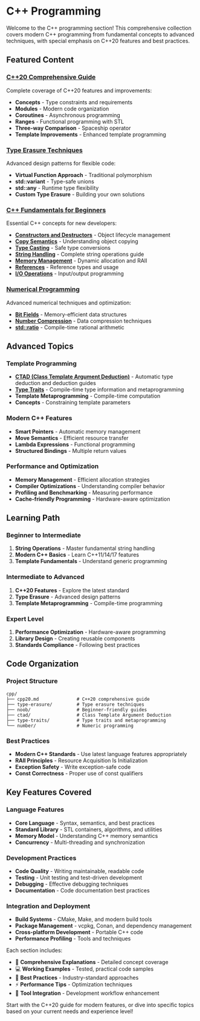 # C++ Programming

Welcome to the C++ programming section! This comprehensive collection covers modern C++ programming from fundamental concepts to advanced techniques, with special emphasis on C++20 features and best practices.

## Featured Content

### [C++20 Comprehensive Guide](cpp20.md)

Complete coverage of C++20 features and improvements:

- **Concepts** - Type constraints and requirements
- **Modules** - Modern code organization
- **Coroutines** - Asynchronous programming
- **Ranges** - Functional programming with STL
- **Three-way Comparison** - Spaceship operator
- **Template Improvements** - Enhanced template programming

### [Type Erasure Techniques](type-erasure/index.md)

Advanced design patterns for flexible code:

- **Virtual Function Approach** - Traditional polymorphism
- **std::variant** - Type-safe unions
- **std::any** - Runtime type flexibility
- **Custom Type Erasure** - Building your own solutions

### [C++ Fundamentals for Beginners](noob/index.md)

Essential C++ concepts for new developers:

- **[Constructors and Destructors](noob/class-constructor.md)** - Object lifecycle management
- **[Copy Semantics](noob/copy.md)** - Understanding object copying
- **[Type Casting](noob/four_cast.md)** - Safe type conversions
- **[String Handling](noob/string.md)** - Complete string operations guide
- **[Memory Management](noob/new.md)** - Dynamic allocation and RAII
- **[References](noob/ref.md)** - Reference types and usage
- **[I/O Operations](noob/io.md)** - Input/output programming

### [Numerical Programming](number/index.md)

Advanced numerical techniques and optimization:

- **[Bit Fields](number/bit_fields.md)** - Memory-efficient data structures
- **[Number Compression](number/compress.md)** - Data compression techniques
- **[std::ratio](number/ratio.md)** - Compile-time rational arithmetic

## Advanced Topics

### Template Programming

- **[CTAD (Class Template Argument Deduction)](ctad/index.md)** - Automatic type deduction and deduction guides
- **[Type Traits](type-traits/index.md)** - Compile-time type information and metaprogramming
- **Template Metaprogramming** - Compile-time computation
- **Concepts** - Constraining template parameters

### Modern C++ Features

- **Smart Pointers** - Automatic memory management
- **Move Semantics** - Efficient resource transfer
- **Lambda Expressions** - Functional programming
- **Structured Bindings** - Multiple return values

### Performance and Optimization

- **Memory Management** - Efficient allocation strategies
- **Compiler Optimizations** - Understanding compiler behavior
- **Profiling and Benchmarking** - Measuring performance
- **Cache-friendly Programming** - Hardware-aware optimization

## Learning Path

### Beginner to Intermediate

1. **String Operations** - Master fundamental string handling
2. **Modern C++ Basics** - Learn C++11/14/17 features
3. **Template Fundamentals** - Understand generic programming

### Intermediate to Advanced

1. **C++20 Features** - Explore the latest standard
2. **Type Erasure** - Advanced design patterns
3. **Template Metaprogramming** - Compile-time programming

### Expert Level

1. **Performance Optimization** - Hardware-aware programming
2. **Library Design** - Creating reusable components
3. **Standards Compliance** - Following best practices

## Code Organization

### Project Structure

```
cpp/
├── cpp20.md              # C++20 comprehensive guide
├── type-erasure/         # Type erasure techniques
├── noob/                 # Beginner-friendly guides
├── ctad/                 # Class Template Argument Deduction
├── type-traits/          # Type traits and metaprogramming
└── number/               # Numeric programming
```

### Best Practices

- **Modern C++ Standards** - Use latest language features appropriately
- **RAII Principles** - Resource Acquisition Is Initialization
- **Exception Safety** - Write exception-safe code
- **Const Correctness** - Proper use of const qualifiers

## Key Features Covered

### Language Features

- **Core Language** - Syntax, semantics, and best practices
- **Standard Library** - STL containers, algorithms, and utilities
- **Memory Model** - Understanding C++ memory semantics
- **Concurrency** - Multi-threading and synchronization

### Development Practices

- **Code Quality** - Writing maintainable, readable code
- **Testing** - Unit testing and test-driven development
- **Debugging** - Effective debugging techniques
- **Documentation** - Code documentation best practices

### Integration and Deployment

- **Build Systems** - CMake, Make, and modern build tools
- **Package Management** - vcpkg, Conan, and dependency management
- **Cross-platform Development** - Portable C++ code
- **Performance Profiling** - Tools and techniques

Each section includes:

- 📖 **Comprehensive Explanations** - Detailed concept coverage
- 💻 **Working Examples** - Tested, practical code samples
- 🎯 **Best Practices** - Industry-standard approaches
- ⚡ **Performance Tips** - Optimization techniques
- 🔧 **Tool Integration** - Development workflow enhancement

Start with the C++20 guide for modern features, or dive into specific topics based on your current needs and experience level!
